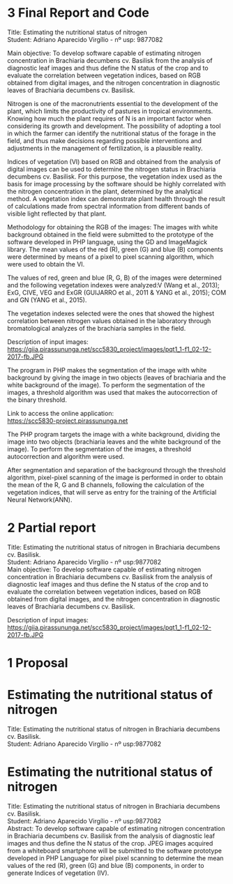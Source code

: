 # 3 Final Report and Code
Title: Estimating the nutritional status of nitrogen <br />
Student: Adriano Aparecido Virgílio - nº usp: 9877082 <br />

Main objective:
To develop software capable of estimating nitrogen concentration in Brachiaria decumbens cv. Basilisk from the analysis of diagnostic leaf images and thus define the N status of the crop and to evaluate the correlation between vegetation indices, based on RGB obtained from digital images, and the nitrogen concentration in diagnostic leaves of Brachiaria decumbens cv. Basilisk.

Nitrogen is one of the macronutrients essential to the development of the plant, which limits the productivity of pastures in tropical environments. Knowing how much the plant requires of N is an important factor when considering its growth and development. 
The possibility of adopting a tool in which the farmer can identify the nutritional status of the forage in the field, and thus make decisions regarding possible interventions and adjustments in the management of fertilization, is a plausible reality.

Indices of vegetation (VI) based on RGB and obtained from the analysis of digital images can be used to determine the nitrogen status in Brachiaria decumbens cv. Basilisk. For this purpose, the vegetation index used as the basis for image processing by the software should be highly correlated with the nitrogen concentration in the plant, determined by the analytical method. A vegetation index can demonstrate plant health through the result of calculations made from spectral information from different bands of visible light reflected by that plant.

Methodology for obtaining the RGB of the images:
The images with white background obtained in the field were submitted to the prototype of the software developed in PHP language, using the GD and ImageMagick library. The mean values of the red (R), green (G) and blue (B) components were determined by means of a pixel to pixel scanning algorithm, which were used to obtain the VI.

The values of red, green and blue (R, G, B) of the images were determined and the following vegetation indexes were analyzed:V (Wang et al., 2013); ExG, CIVE, VEG and ExGR (GUIJARRO et al., 2011 & YANG et al., 2015); COM and GN (YANG et al., 2015).

The vegetation indexes selected were the ones that showed the highest correlation between nitrogen values ​​obtained in the laboratory through bromatological analyzes of the brachiaria samples in the field.

Description of input images: <br />
https://giia.pirassununga.net/scc5830_project/images/pqt1_1-f1_02-12-2017-fb.JPG

The program in PHP makes the segmentation of the image with white background by giving the image in two objects (leaves of brachiaria and the white background of the image). To perform the segmentation of the images, a threshold algorithm was used that makes the autocorrection of the binary threshold.

Link to access the online application: <br />
https://scc5830-project.pirassununga.net

The PHP program targets the image with a white background, dividing the image into two objects (brachiaria leaves and the white background of the image). To perform the segmentation of the images, a threshold autocorrection and algorithm were used.

After segmentation and separation of the background through the threshold algorithm, pixel-pixel scanning of the image is performed in order to obtain the mean of the R, G and B channels, following the calculation of the vegetation indices, that will serve as entry for the training of the Artificial Neural Network(ANN).



# 2 Partial report
Title: Estimating the nutritional status of nitrogen in Brachiaria decumbens cv. Basilisk. <br />
Student: Adriano Aparecido Virgílio - nº usp:9877082 <br />
Main objective:
To develop software capable of estimating nitrogen concentration in Brachiaria decumbens cv. Basilisk from the analysis of diagnostic leaf images and thus define the N status of the crop and to evaluate the correlation between vegetation indices, based on RGB obtained from digital images, and the nitrogen concentration in diagnostic leaves of Brachiaria decumbens cv. Basilisk.

Description of input images:
https://giia.pirassununga.net/scc5830_project/images/pqt1_1-f1_02-12-2017-fb.JPG


# 1 Proposal
# Estimating the nutritional status of nitrogen
Title: Estimating the nutritional status of nitrogen in Brachiaria decumbens cv. Basilisk. <br />
Student: Adriano Aparecido Virgílio - nº usp:9877082 <br />

# Estimating the nutritional status of nitrogen
Title: Estimating the nutritional status of nitrogen in Brachiaria decumbens cv. Basilisk. <br />
Student: Adriano Aparecido Virgílio - nº usp:9877082 <br />
Abstract: To develop software capable of estimating nitrogen concentration in Brachiaria decumbens cv. Basilisk from the analysis of diagnostic leaf images and thus define the N status of the crop. JPEG images acquired from a whiteboard smartphone will be submitted to the software prototype developed in PHP Language for pixel pixel scanning to determine the mean values of the red (R), green (G) and blue (B) components, in order to generate Indices of vegetation (IV).
